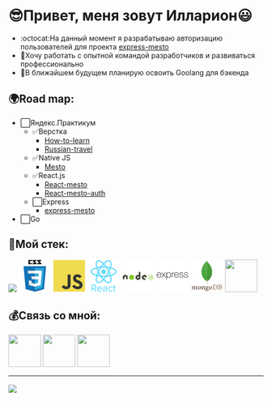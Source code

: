 # :sunglasses:Привет, меня зовут Илларион:smiley:

* :octocat:На данный момент я разрабатываю авторизацию пользователей для проекта [express-mesto](https://github.com/IllarionCorp/express-mesto)
* :dancers:Хочу работать с опытной командой разработчиков и развиваться профессионально
* :saxophone:В ближайшем будущем планирую освоить Goolang для бэкенда

## :earth_africa:Road map:
* :white_large_square:Яндекс.Практикум
    * :white_check_mark:Верстка
        * [How-to-learn](https://github.com/IllarionCorp/how-to-learn/settings)
        * [Russian-travel](https://github.com/IllarionCorp/russian-travel)
    * :white_check_mark:Native JS
        * [Mesto](https://github.com/IllarionCorp/mesto)
    * :white_check_mark:React.js
        * [React-mesto](https://github.com/IllarionCorp/mesto-react)
        * [React-mesto-auth](https://github.com/IllarionCorp/react-mesto-auth)
    * :white_large_square:Express
        * [express-mesto](https://github.com/IllarionCorp/express-mesto)
* :white_large_square:Go

## :telescope:Мой стек:
![](https://www.w3.org/html/logo/downloads/HTML5_Logo_64.png) <img src="https://raw.githubusercontent.com/devicons/devicon/master/icons/css3/css3-original-wordmark.svg" width="64" height="64" /> <img src="https://raw.githubusercontent.com/devicons/devicon/master/icons/javascript/javascript-original.svg" width="64" height="64" /> <img src="https://raw.githubusercontent.com/devicons/devicon/master/icons/react/react-original-wordmark.svg" width="64" height="64" /> <img src="https://raw.githubusercontent.com/devicons/devicon/master/icons/nodejs/nodejs-original-wordmark.svg" width="64" height="64" /> <img src="https://raw.githubusercontent.com/devicons/devicon/master/icons/express/express-original-wordmark.svg" width="64" height="64" /> <img src="https://raw.githubusercontent.com/devicons/devicon/master/icons/mongodb/mongodb-original-wordmark.svg" width="64" height="64" />
<img src="https://upload.wikimedia.org/wikipedia/commons/e/e0/Git-logo.svg" width="64" height="64" />

## :moneybag:Связь со мной:
[<img src="https://uc27d7c0f35fd1a1f9144aa404d6.previews.dropboxusercontent.com/p/thumb/ABaXqWOb4QYdPvFyOq6yqQIHHU0v52jMa8wTYPQPwUeVBqc-l0XsMpQnaQC1pPkZFk2DjV28R7ALjegyqPAHZAgG3ktnQ3TLMjYGQo_9AbCeA4JZQYJ5YO-pNKr1mRMETAHH0Tzj6dqWdb9Q4oGnuDfIRcF1pe8tKiMVphu_l2ToQCGkfAIb23i9CkrtEJ2c_P3g2Ve0qLm66HtILjvR1wHYyFIoazO8m3fpuFOzf8TogNt_c_T2QcU87QjJWpFU1kw1dGp545Ktbys7QMbgwJKpCJvBbbyKjIT_maabov4qMK18sYBxp1X4VkAJCvdPvV0moxbAaavFjGAcd337p2v5Rvf6TTJzDN-mjg5KJn5xKTK6yXSKU-6EWiqqcMTf-cU/p.png" width="64" height="64" />](https://vk.com/warchikt) [<img src="https://upload.wikimedia.org/wikipedia/commons/8/82/Telegram_logo.svg" width="64" height="64" />](https://t.me/IllarionCorp) [<img src="https://upload.wikimedia.org/wikipedia/commons/7/79/HeadHunter_logo.png" width="64" height="64" />](https://hh.ru/resume/2f7a0ee7ff09931e1c0039ed1f364d3247676e)
____
<a align="center" href="https://github.com/IllarionCorp">
   <img align="center" src="https://github-readme-stats.vercel.app/api?username=IllarionCorp" />
</a>

<!--
**IllarionCorp/IllarionCorp** is a ✨ _special_ ✨ repository because its `README.md` (this file) appears on your GitHub profile.

Here are some ideas to get you started:

- 🔭 I’m currently working on ...
- 🌱 I’m currently learning ...
- 👯 I’m looking to collaborate on ...
- 🤔 I’m looking for help with ...
- 💬 Ask me about ...
- 📫 How to reach me: ...
- 😄 Pronouns: ...
- ⚡ Fun fact: ...
-->
